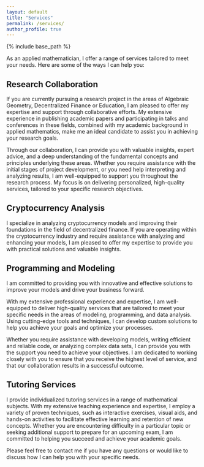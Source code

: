 ```yaml
---
layout: default
title: "Services"
permalink: /services/
author_profile: true
---
```


{% include base_path %}

As an applied mathematician, I offer a range of services tailored to meet your needs. Here are some of the ways I can help you:

## Research Collaboration

If you are currently pursuing a research project in the areas of Algebraic Geometry, Decentralized Finance or Education, I am pleased to offer my expertise and support through collaborative efforts. My extensive experience in publishing academic papers and participating in talks and conferences in these fields, combined with my academic background in applied mathematics, make me an ideal candidate to assist you in achieving your research goals.

Through our collaboration, I can provide you with valuable insights, expert advice, and a deep understanding of the fundamental concepts and principles underlying these areas. Whether you require assistance with the initial stages of project development, or you need help interpreting and analyzing results, I am well-equipped to support you throughout the research process. My focus is on delivering personalized, high-quality services, tailored to your specific research objectives.

## Cryptocurrency Analysis

I specialize in analyzing cryptocurrency models and improving their foundations in the field of decentralized finance. If you are operating within the cryptocurrency industry and require assistance with analyzing and enhancing your models, I am pleased to offer my expertise to provide you with practical solutions and valuable insights.

## Programming and Modeling

I am committed to providing you with innovative and effective solutions to improve your models and drive your business forward.

With my extensive professional experience and expertise, I am well-equipped to deliver high-quality services that are tailored to meet your specific needs in the areas of modeling, programming, and data analysis. Using cutting-edge tools and techniques, I can develop custom solutions to help you achieve your goals and optimize your processes.

Whether you require assistance with developing models, writing efficient and reliable code, or analyzing complex data sets, I can provide you with the support you need to achieve your objectives. I am dedicated to working closely with you to ensure that you receive the highest level of service, and that our collaboration results in a successful outcome.

## Tutoring Services

I provide individualized tutoring services in a range of mathematical subjects. With my extensive teaching experience and expertise, I employ a variety of proven techniques, such as interactive exercises, visual aids, and hands-on activities to facilitate effective learning and retention of new concepts. Whether you are encountering difficulty in a particular topic or seeking additional support to prepare for an upcoming exam, I am committed to helping you succeed and achieve your academic goals.

Please feel free to contact me if you have any questions or would like to discuss how I can help you with your specific needs.
